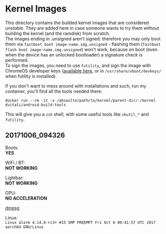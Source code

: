 # Kernel Images
This directory contains the builded kernel images that are considered *unstable*. They are added here in case someone wants to try them without building the kernel (and the ramdisk) from scratch.  
The images ending in .unsigned aren't signed: therefore you may only boot them via `fastboot boot image-name.img.unsigned` - flashing them (`fastboot flash boot image-name.img.unsigned`) won't work, because on boot (even when the device has an unlocked bootloader) a signature check is performed.  
To sign the images, you need to use `futility`, and sign the image with ChromeOS developer keys ([available here](https://chromium.googlesource.com/chromiumos/platform/vboot_reference/+/master/tests/devkeys/), or in `/usr/share/vboot/devkeys/` when futility is installed).  
  
If you don't want to mess around with installations and such, run my container, you'll find all the tools needed there:
```
docker run --rm -it -v /absoulte/path/to/kernel/parent-dir/:/kernel dvitali/android-build-tools
```
This will give you a `zsh` shell, with some useful tools like `vbutil_*` and `futility`.


## 20171006_094326
Boots:  
**YES**  

WiFi / BT:  
**NOT WORKING**  
  
Lightbar:  
**NOT WORKING**

GPU:  
**NO ACCELERATION**  
  
[dmesg](https://github.com/denysvitali/linux-on-pixel-c/blob/master/dmesg/4.14-rc4_20171006_094829.md)

Linux:  
`Linux alarm 4.14.0-rc3+ #15 SMP PREEMPT Fri Oct 6 09:41:57 UTC 2017 aarch64 GNU/Linux`  